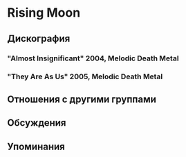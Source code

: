 # Rising Moon



## Дискография

### "Almost Insignificant" 2004, Melodic Death Metal



### "They Are As Us" 2005, Melodic Death Metal




## Отношения с другими группами


## Обсуждения


## Упоминания

